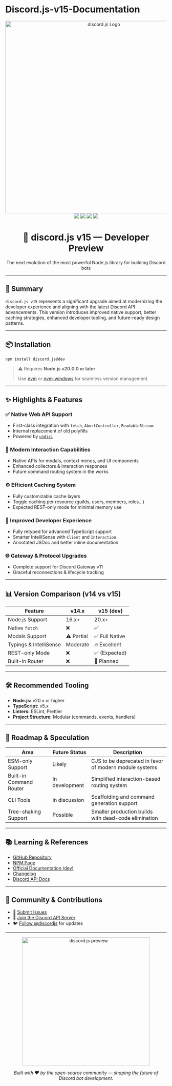 # Discord.js-v15-Documentation

<p align="center">
  <img src="https://discord.js.org/static/logo.svg" alt="discord.js Logo" width="600" />
  <br/>
  <img src="https://img.shields.io/npm/v/discord.js/dev?color=blue&label=Dev%20Version&logo=npm" />
  <img src="https://img.shields.io/node/v/discord.js/dev?logo=node.js&label=Node%20Support" />
  <img src="https://img.shields.io/github/issues/discordjs/discord.js" />
  <img src="https://img.shields.io/github/stars/discordjs/discord.js?style=social" />
</p>

<h1 align="center">🚀 discord.js v15 — Developer Preview</h1>

<p align="center">
  The next evolution of the most powerful Node.js library for building Discord bots
</p>

---

## 📌 Summary

`discord.js v15` represents a significant upgrade aimed at modernizing the developer experience and aligning with the latest Discord API advancements. This version introduces improved native support, better caching strategies, enhanced developer tooling, and future-ready design patterns.

---

## 📦 Installation

```bash
npm install discord.js@dev
```

> ⚠️ Requires **Node.js v20.0.0 or later**
>
> Use [nvm](https://github.com/nvm-sh/nvm) or [nvm-windows](https://github.com/coreybutler/nvm-windows) for seamless version management.

---

## ✨ Highlights & Features

### ✅ Native Web API Support

* First-class integration with `fetch`, `AbortController`, `ReadableStream`
* Internal replacement of old polyfills
* Powered by [`undici`](https://github.com/nodejs/undici)

### 💬 Modern Interaction Capabilities

* Native APIs for modals, context menus, and UI components
* Enhanced collectors & interaction responses
* Future command routing system in the works

### ⚙️ Efficient Caching System

* Fully customizable cache layers
* Toggle caching per resource (guilds, users, members, roles...)
* Expected REST-only mode for minimal memory use

### 🧠 Improved Developer Experience

* Fully retyped for advanced TypeScript support
* Smarter IntelliSense with `Client` and `Interaction`
* Annotated JSDoc and better inline documentation

### 🌐 Gateway & Protocol Upgrades

* Complete support for Discord Gateway v11
* Graceful reconnections & lifecycle tracking

---

## 📊 Version Comparison (v14 vs v15)

| Feature                | v14.x      | v15 (dev)     |
| ---------------------- | ---------- | ------------- |
| Node.js Support        | 16.x+      | 20.x+         |
| Native `fetch`         | ❌          | ✅             |
| Modals Support         | ⚠️ Partial | ✅ Full Native |
| Typings & IntelliSense | Moderate   | 🔥 Excellent  |
| REST-only Mode         | ❌          | ✅ (Expected)  |
| Built-in Router        | ❌          | 🧪 Planned    |

---

## 🛠️ Recommended Tooling

* **Node.js:** v20.x or higher
* **TypeScript:** v5.x
* **Linters:** ESLint, Prettier
* **Project Structure:** Modular (commands, events, handlers)

---

## 🔮 Roadmap & Speculation

| Area                    | Future Status  | Description                                            |
| ----------------------- | -------------- | ------------------------------------------------------ |
| ESM-only Support        | Likely         | CJS to be deprecated in favor of modern module systems |
| Built-in Command Router | In development | Simplified interaction-based routing system            |
| CLI Tools               | In discussion  | Scaffolding and command generation support             |
| Tree-shaking Support    | Possible       | Smaller production builds with dead-code elimination   |

---

## 📚 Learning & References

* [GitHub Repository](https://github.com/discordjs/discord.js)
* [NPM Page](https://www.npmjs.com/package/discord.js)
* [Official Documentation (dev)](https://discord.js.org/#/docs/discord.js/dev/general/welcome)
* [Changelog](https://github.com/discordjs/discord.js/releases)
* [Discord API Docs](https://discord.com/developers/docs/intro)

---

## 🤝 Community & Contributions

* 🐞 [Submit Issues](https://github.com/discordjs/discord.js/issues)
* 🧠 [Join the Discord API Server](https://discord.gg/discord-api)
* 🐦 [Follow @discordjs](https://twitter.com/discordjs) for updates

---

<p align="center">
  <img src="https://media.discordapp.net/attachments/822403132247326730/1143236745641185331/discordjs_preview.png" width="400" alt="discord.js preview" />
</p>

<p align="center"><i>Built with ❤️ by the open-source community — shaping the future of Discord bot development.</i></p>
